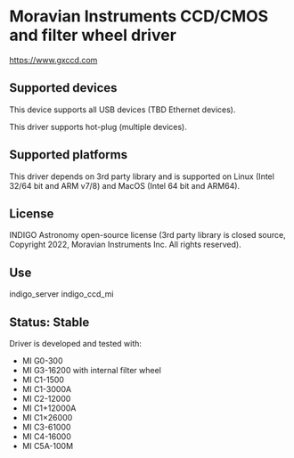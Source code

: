 # Moravian Instruments CCD/CMOS and filter wheel driver

https://www.gxccd.com

## Supported devices

This device supports all USB devices (TBD Ethernet devices).

This driver supports hot-plug (multiple devices).

## Supported platforms

This driver depends on 3rd party library and is supported on Linux (Intel 32/64 bit and ARM v7/8) and MacOS (Intel 64 bit and ARM64).

## License

INDIGO Astronomy open-source license (3rd party library is closed source, Copyright 2022, Moravian Instruments Inc. All rights reserved).

## Use

indigo_server indigo_ccd_mi

## Status: Stable

Driver is developed and tested with:
* MI G0-300
* MI G3-16200 with internal filter wheel
* MI C1-1500
* MI C1-3000A
* MI C2-12000
* MI C1+12000A
* MI C1×26000
* MI C3-61000
* MI C4-16000
* MI C5A-100M
